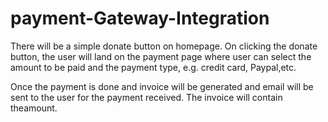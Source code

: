 # payment-Gateway-Integration
There will be a simple donate button on homepage. On clicking
the donate button, the user will land on the payment page where
user can select the amount to be paid and the payment type, e.g.
credit card, Paypal,etc.

Once the payment is done and invoice will be generated and email
will be sent to the user for the payment received. The invoice will
contain theamount.
